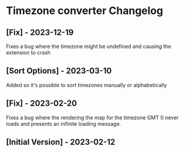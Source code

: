 # Timezone converter Changelog

## [Fix] - 2023-12-19

Fixes a bug where the timezone might be undefined and causing the extension to crash

## [Sort Options] - 2023-03-10

Added so it's possible to sort timezones manually or alphabetically

## [Fix] - 2023-02-20

Fixes a bug where the rendering the map for the timezone GMT 0 never loads and presents an infinite loading message.

## [Initial Version] - 2023-02-12